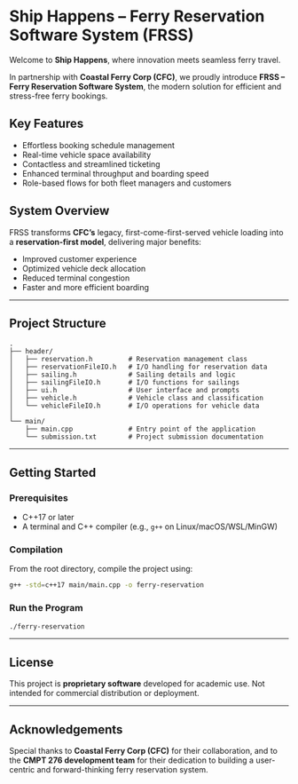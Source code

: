# Ship Happens – Ferry Reservation Software System (FRSS)

Welcome to **Ship Happens**, where innovation meets seamless ferry travel.

In partnership with **Coastal Ferry Corp (CFC)**, we proudly introduce **FRSS – Ferry Reservation Software System**, the modern solution for efficient and stress-free ferry bookings.

## Key Features

- Effortless booking schedule management  
- Real-time vehicle space availability  
- Contactless and streamlined ticketing  
- Enhanced terminal throughput and boarding speed  
- Role-based flows for both fleet managers and customers

## System Overview

FRSS transforms **CFC’s** legacy, first-come-first-served vehicle loading into a **reservation-first model**, delivering major benefits:

- Improved customer experience  
- Optimized vehicle deck allocation  
- Reduced terminal congestion  
- Faster and more efficient boarding

---

## Project Structure

```plaintext
.
├── header/
│   ├── reservation.h         # Reservation management class
│   ├── reservationFileIO.h   # I/O handling for reservation data
│   ├── sailing.h             # Sailing details and logic
│   ├── sailingFileIO.h       # I/O functions for sailings
│   ├── ui.h                  # User interface and prompts
│   ├── vehicle.h             # Vehicle class and classification
│   └── vehicleFileIO.h       # I/O operations for vehicle data
│
└── main/
    ├── main.cpp              # Entry point of the application
    └── submission.txt        # Project submission documentation
```

---

## Getting Started

### Prerequisites

- C++17 or later
- A terminal and C++ compiler (e.g., `g++` on Linux/macOS/WSL/MinGW)

### Compilation

From the root directory, compile the project using:

```bash
g++ -std=c++17 main/main.cpp -o ferry-reservation
```

### Run the Program

```bash
./ferry-reservation
```

---

## License

This project is **proprietary software** developed for academic use. Not intended for commercial distribution or deployment.

---

## Acknowledgements

Special thanks to **Coastal Ferry Corp (CFC)** for their collaboration, and to the **CMPT 276 development team** for their dedication to building a user-centric and forward-thinking ferry reservation system.
